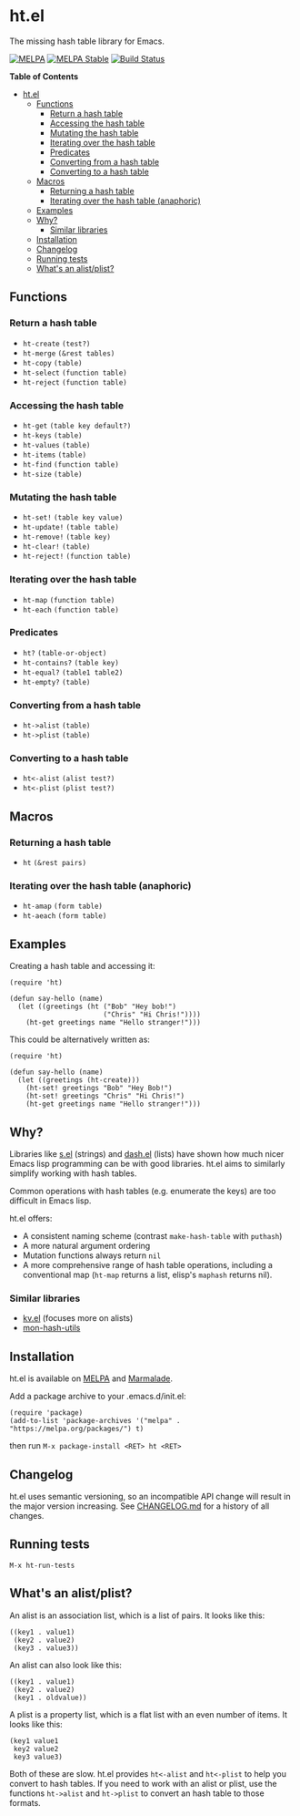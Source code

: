 # ht.el

The missing hash table library for Emacs.

[![MELPA](http://melpa.org/packages/ht-badge.svg)](http://melpa.org/#/ht)
[![MELPA Stable](http://stable.melpa.org/packages/ht-badge.svg)](http://stable.melpa.org/#/ht)
[![Build Status](https://travis-ci.org/Wilfred/ht.el.png?branch=master)](https://travis-ci.org/Wilfred/ht.el)

<!-- markdown-toc start - Don't edit this section. Run M-x markdown-toc-generate-toc again -->
**Table of Contents**

- [ht.el](#htel)
    - [Functions](#functions)
        - [Return a hash table](#return-a-hash-table)
        - [Accessing the hash table](#accessing-the-hash-table)
        - [Mutating the hash table](#mutating-the-hash-table)
        - [Iterating over the hash table](#iterating-over-the-hash-table)
        - [Predicates](#predicates)
        - [Converting from a hash table](#converting-from-a-hash-table)
        - [Converting to a hash table](#converting-to-a-hash-table)
    - [Macros](#macros)
        - [Returning a hash table](#returning-a-hash-table)
        - [Iterating over the hash table (anaphoric)](#iterating-over-the-hash-table-anaphoric)
    - [Examples](#examples)
    - [Why?](#why)
        - [Similar libraries](#similar-libraries)
    - [Installation](#installation)
    - [Changelog](#changelog)
    - [Running tests](#running-tests)
    - [What's an alist/plist?](#whats-an-alistplist)

<!-- markdown-toc end -->

## Functions

### Return a hash table

* `ht-create` `(test?)`
* `ht-merge` `(&rest tables)`
* `ht-copy` `(table)`
* `ht-select` `(function table)`
* `ht-reject` `(function table)`

### Accessing the hash table

* `ht-get` `(table key default?)`
* `ht-keys` `(table)`
* `ht-values` `(table)`
* `ht-items` `(table)`
* `ht-find` `(function table)`
* `ht-size` `(table)`

### Mutating the hash table

* `ht-set!` `(table key value)`
* `ht-update!` `(table table)`
* `ht-remove!` `(table key)`
* `ht-clear!` `(table)`
* `ht-reject!` `(function table)`

### Iterating over the hash table

* `ht-map` `(function table)`
* `ht-each` `(function table)`

### Predicates

* `ht?` `(table-or-object)`
* `ht-contains?` `(table key)`
* `ht-equal?` `(table1 table2)`
* `ht-empty?` `(table)`

### Converting from a hash table

* `ht->alist` `(table)`
* `ht->plist` `(table)`

### Converting to a hash table

* `ht<-alist` `(alist test?)`
* `ht<-plist` `(plist test?)`

## Macros

### Returning a hash table

* `ht` `(&rest pairs)`

### Iterating over the hash table (anaphoric)

* `ht-amap` `(form table)`
* `ht-aeach` `(form table)`

## Examples

Creating a hash table and accessing it:

    (require 'ht)

    (defun say-hello (name)
      (let ((greetings (ht ("Bob" "Hey bob!")
                           ("Chris" "Hi Chris!"))))
        (ht-get greetings name "Hello stranger!")))

This could be alternatively written as:

    (require 'ht)

    (defun say-hello (name)
      (let ((greetings (ht-create)))
        (ht-set! greetings "Bob" "Hey Bob!")
        (ht-set! greetings "Chris" "Hi Chris!")
        (ht-get greetings name "Hello stranger!")))

## Why?

Libraries like [s.el](https://github.com/magnars/s.el) (strings) and
[dash.el](https://github.com/magnars/dash.el) (lists) have shown how
much nicer Emacs lisp programming can be with good libraries. ht.el
aims to similarly simplify working with hash tables.

Common operations with hash tables (e.g. enumerate the keys) are too
difficult in Emacs lisp.

ht.el offers:

* A consistent naming scheme (contrast `make-hash-table` with `puthash`)
* A more natural argument ordering
* Mutation functions always return `nil`
* A more comprehensive range of hash table operations, including a
  conventional map (`ht-map` returns a list, elisp's `maphash` returns
  nil).

### Similar libraries

* [kv.el](https://github.com/nicferrier/emacs-kv) (focuses more on
  alists)
* [mon-hash-utils](http://www.emacswiki.org/emacs/mon-hash-utils.el)

## Installation

ht.el is available on [MELPA](https://melpa.org/) and
[Marmalade](http://marmalade-repo.org/).

Add a package archive to your .emacs.d/init.el:

    (require 'package)
    (add-to-list 'package-archives '("melpa" . "https://melpa.org/packages/") t)
    
then run `M-x package-install <RET> ht <RET>`

## Changelog

ht.el uses semantic versioning, so an incompatible API change will
result in the major version increasing. See
[CHANGELOG.md](CHANGELOG.md) for a history of all changes.

## Running tests

`M-x ht-run-tests`

## What's an alist/plist?

An alist is an association list, which is a list of pairs. It looks like this:

    ((key1 . value1)
     (key2 . value2)
     (key3 . value3))
     
An alist can also look like this:
     
    ((key1 . value1)
     (key2 . value2)
     (key1 . oldvalue))
     
A plist is a property list, which is a flat list with an even number
of items. It looks like this:

    (key1 value1
     key2 value2
     key3 value3)

Both of these are slow. ht.el provides `ht<-alist` and
`ht<-plist` to help you convert to hash tables. If you need to
work with an alist or plist, use the functions `ht->alist` and
`ht->plist` to convert an hash table to those formats.
